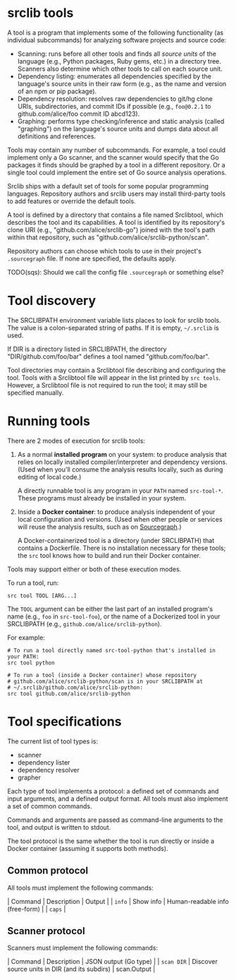 # srclib tools

A tool is a program that implements some of the following functionality (as
individual subcommands) for analyzing software projects and source code:

* Scanning: runs before all other tools and finds all *source units* of the
  language (e.g., Python packages, Ruby gems, etc.) in a directory tree.
  Scanners also determine which other tools to call on each source unit.
* Dependency listing: enumerates all dependencies specified by the language's
  source units in their raw form (e.g., as the name and version of an npm or pip
  package).
* Dependency resolution: resolves raw dependencies to git/hg clone URIs,
  subdirectories, and commit IDs if possible (e.g., `foo@0.2.1` to
  github.com/alice/foo commit ID abcd123).
* Graphing: performs type checking/inference and static analysis (called
  "graphing") on the language's source units and dumps data about all
  definitions and references.

Tools may contain any number of subcommands. For example, a tool could implement
only a Go scanner, and the scanner would specify that the Go packages it finds
should be graphed by a tool in a different repository. Or a single tool could
implement the entire set of Go source analysis operations.

Srclib ships with a default set of tools for some popular programming languages.
Repository authors and srclib users may install third-party tools to add
features or override the default tools.

A tool is defined by a directory that contains a file named Srclibtool, which
describes the tool and its capabilities. A tool is identified by its
repository's clone URI (e.g., "github.com/alice/srclib-go") joined with the
tool's path within that repository, such as
"github.com/alice/srclib-python/scan".

Repository authors can choose which tools to use in their project's
`.sourcegraph` file. If none are specified, the defaults apply.

TODO(sqs): Should we call the config file `.sourcegraph` or something else?


# Tool discovery

The SRCLIBPATH environment variable lists places to look for srclib tools. The
value is a colon-separated string of paths. If it is empty, `~/.srclib` is used.

If DIR is a directory listed in SRCLIBPATH, the directory
"DIR/github.com/foo/bar" defines a tool named "github.com/foo/bar".

Tool directories may contain a Srclibtool file describing and configuring the
tool. Tools with a Srclibtool file will appear in the list printed by `src
tools`. However, a Srclibtool file is not required to run the tool; it may still
be specified manually.


# Running tools

There are 2 modes of execution for srclib tools:

1. As a normal **installed program** on your system: to produce analysis
   that relies on locally installed compiler/interpreter and dependency
   versions. (Used when you'll consume the analysis results locally, such as
   during editing of local code.)
   
   A directly runnable tool is any program in your `PATH` named `src-tool-*`.
   These programs must already be installed in your system.
1. Inside a **Docker container**: to produce analysis independent of your local
   configuration and versions. (Used when other people or services will reuse
   the analysis results, such as on [Sourcegraph](https://sourcegraph.com).)
   
   A Docker-containerized tool is a directory (under SRCLIBPATH) that contains a
   Dockerfile. There is no installation necessary for these tools; the `src` tool
   knows how to build and run their Docker container.
   
Tools may support either or both of these execution modes.

To run a tool, run:

```
src tool TOOL [ARG...]
```

The `TOOL` argument can be either the
last part of an installed program's name (e.g., `foo` in `src-tool-foo`), or the
name of a Dockerized tool in your SRCLIBPATH (e.g.,
`github.com/alice/srclib-python`).

For example:

```
# To run a tool directly named src-tool-python that's installed in your PATH:
src tool python

# To run a tool (inside a Docker container) whose repository
# github.com/alice/srclib-python/scan is in your SRCLIBPATH at
# ~/.srclib/github.com/alice/srclib-python:
src tool github.com/alice/srclib-python
```


# Tool specifications

The current list of tool types is:

* scanner
* dependency lister
* dependency resolver
* grapher

Each type of tool implements a protocol: a defined set of commands and input
arguments, and a defined output format. All tools must also implement a set of
common commands.

Commands and arguments are passed as command-line arguments to the tool, and
output is written to stdout.

The tool protocol is the same whether the tool is run directly or inside a
Docker container (assuming it supports both methods).

## Common protocol

All tools must implement the following commands:

| Command           | Description  | Output                          |
| `info`            | Show info    | Human-readable info (free-form) |
| `caps`            | 

## Scanner protocol

Scanners must implement the following commands:

| Command                      | Description                                    | JSON output (Go type) |
| `scan DIR`                   | Discover source units in DIR (and its subdirs) | scan.Output           |
